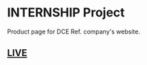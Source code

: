 # INTERNSHIP Project

Product page for DCE Ref. company's website.

## [LIVE](https://dceproductpage.netlify.app/)
